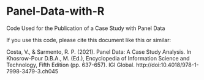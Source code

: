 # Panel-Data-with-R
Code Used for the Publication of a Case Study with Panel Data

If you use this code, please cite this document like this or similar:

Costa, V., & Sarmento, R. P. (2021). Panel Data: A Case Study Analysis. In Khosrow-Pour D.B.A., M. (Ed.), Encyclopedia of Information Science and Technology, Fifth Edition (pp. 637-657). IGI Global. http://doi:10.4018/978-1-7998-3479-3.ch045

